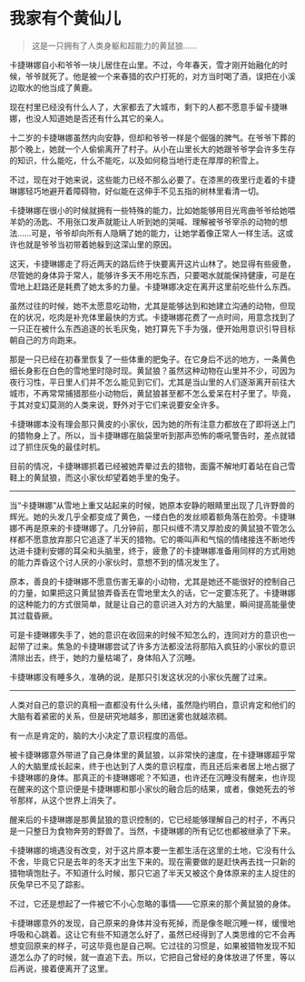 # 我家有个黄仙儿

> 这是一只拥有了人类身躯和超能力的黄鼠狼……

卡捷琳娜自小和爷爷一块儿居住在山里。不过，今年春天，雪才刚开始融化的时候，爷爷就死了。他是被一个来春猎的农户打死的，对方当时喝了酒，误把在小溪边取水的他当成了黄鹿。

现在村里已经没有什么人了，大家都去了大城市，剩下的人都不愿意手留卡捷琳娜，也没人知道她是否还有什么其它的亲人。

十二岁的卡捷琳娜虽然内向安静，但却和爷爷一样是个倔强的脾气。在爷爷下葬的那个晚上，她就一个人偷偷离开了村子。从小在山里长大的她跟爷爷学会许多生存的知识，什么能吃，什么不能吃，以及如何稳当地行走在厚厚的积雪上。

不过，现在对于她来说，这些能力已经不那么必要了。在漆黑的夜里行走着的卡捷琳娜轻巧地避开着障碍物，好似能在这伸手不见五指的树林里看清一切。

卡捷琳娜在很小的时候就拥有一些特殊的能力，比如她能够用目光弯曲爷爷给她喂羊奶的汤匙、不用张口发声就能让人听到她的哭喊、理解被爷爷宰杀的动物的想法……可是，爷爷却向所有人隐瞒了她的能力，让她学着像正常人一样生活。这或许也就是爷爷当初带着她躲到这深山里的原因。

这天，卡捷琳娜走了将近两天的路后终于快要离开这片山林了。她显得有些疲惫，尽管她的身体异于常人，能够许多天不用吃东西，只要喝水就能保持健康，可是在雪地上赶路还是耗费了她太多的力量。卡捷琳娜决定在离开这里前吃些什么东西。

虽然过往的时候，她不太愿意吃动物，尤其是能够达到和她建立沟通的动物，但现在的状况，吃肉是补充体里最快的方式。卡捷琳娜花费了一点时间，用意念找到了一只正在被什么东西追逐的长毛灰兔，她打算先下手为强，便开始用意识引导目标朝自己的方向跑来。

那是一只已经在初春里恢复了一些体重的肥兔子。在它身后不远的地方，一条黄色细长身影在白色的雪地里时隐时现。黄鼠狼？虽然这种动物在山里并不少，可因为夜行习性，平日里人们并不怎么能见到它们，尤其是当山里的人们逐渐离开前往大城市，不再常常捕猎那些小动物后，黄鼠狼甚至都不怎么爱呆在村子里了。毕竟，于其对变幻莫测的人类来说，野外对于它们来说要安全许多。

卡捷琳娜本没有理会那只黄皮的小家伙，因为她的所有注意力都放在了即将送上门的猎物身上了。所以，当卡捷琳娜在脑袋里听到那声恐怖的嘶吼警告时，差点就错过了抓住灰兔的最佳时机。

目前的情况，卡捷琳娜抓着已经被她弄晕过去的猎物，面露不解地盯着站在自己雪鞋上的黄鼠狼，而这小家伙却望着她手里的兔子。

------

当“卡捷琳娜”从雪地上重又站起来的时候，她原本安静的眼睛里出现了几许野兽的辉光。她的头发几乎全都变成了黄色，一缕白色的发丝顺着额角落在脸旁。卡捷琳娜不再是原来的卡捷琳娜了。几分钟前，那只纠缠不清又厚脸皮的黄鼠狼不管怎么样都不愿意放弃那只它追逐了半天的猎物。它的嘶叫声和气恼的情绪接连不断地传达进卡捷利安娜的耳朵和头脑里，终于，疲惫了的卡捷琳娜准备用同样的方式用她的能力弄昏这个讨人厌的小家伙时，意想不到的情况发生了。

原本，善良的卡捷琳娜不愿意伤害无辜的小动物，尤其是她还不能很好的控制自己的力量，如果把这只黄鼠狼弄昏丢在雪地里太久的话，它一定要冻死了。卡捷琳娜的这种能力的方式很简单，就是让自己的意识进入对方的大脑里，瞬间提高能量使其过载昏厥。

可是卡捷琳娜失手了，她的意识在收回来的时候不知怎么的，连同对方的意识也一起带了过来。焦急的卡捷琳娜尝试了许多方法都没法将那陷入疯狂的小家伙的意识清除出去，终于，她的力量枯竭了，身体陷入了沉睡。

卡捷琳娜没有睡多久，准确的说，是那只引发这状况的小家伙先醒了过来。

------

人类对自己的意识的真相一直都没有什么头绪，虽然隐约明白，意识肯定和他们的大脑有着紧密的关系，但是研究地越多，那团迷雾也就越浓稠。

有一点是肯定的，脑的大小决定了意识程度的高低。

被卡捷琳娜意外带进了自己身体里的黄鼠狼，以非常快的速度，在卡捷琳娜超乎常人的大脑里成长起来，终于也达到了人类的意识程度，而且还后来者居上地占据了卡捷琳娜的身体。那真正的卡捷琳娜呢？不知道，也许还在沉睡没有醒来，也许现在醒来的这个意识便是卡捷琳娜和那小家伙的融合后的结果，或者，像她死去的爷爷那样，从这个世界上消失了。

醒来后的卡捷琳娜是那黄鼠狼的意识控制的，它已经能够理解自己的村子，不再只是一只整日为食物奔劳的野兽了。当然，卡捷琳娜的所有记忆也都被继承了下来。

卡捷琳娜的境遇没有改变，对于这片原本要一生都生活在这里的土地，它没有什么不舍，毕竟它只是去年的冬天才出生下来的。现在需要做的是赶快再去找一只新的猎物填饱肚子。不知道什么时候，那只它追了半天又被这个身体原来的主人捉住的灰兔早已不见了踪影。

不过，它还是想起了一件被它不小心忽略的事情——它原来的那个黄鼠狼的身体。

卡捷琳娜意外的发现，自己原来的身体并没有死掉，而是像冬眠沉睡一样，缓慢地呼吸和心跳着。这让它有些不知道怎么好了，虽然已经得到了人类思维的它不会再想变回原来的样子，可这毕竟也是自己啊。它过往的习惯是，如果被猎物发现不知道怎么办了的时候，就一直追下去。所以，它把自己曾经的身体放进了怀里，等以后再说，接着便离开了这里。